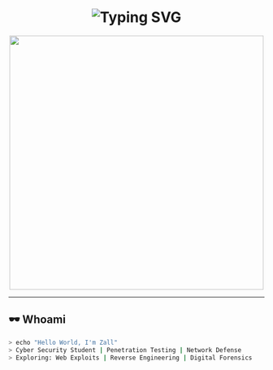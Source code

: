 <!-- Profil README.md -->

<h1 align="center">
  <img src="https://readme-typing-svg.demolab.com?font=Fira+Code&pause=1000&color=00FF00&center=true&vCenter=true&width=500&lines=Hey%2C+I'm+Zall+👋;Cyber+Security+Enthusiast+🛡️;Penetration+Tester+%7C+Linux+Lover;Bug+Hunter+%7C+Forever+Learner" alt="Typing SVG" />
</h1>

<p align="center">
  <img src="https://media.giphy.com/media/h408T6Y5GfmXBKW62l/giphy.gif" width="500"/>
</p>

---

## 🕶️ Whoami
```bash
> echo "Hello World, I'm Zall"
> Cyber Security Student | Penetration Testing | Network Defense
> Exploring: Web Exploits | Reverse Engineering | Digital Forensics
